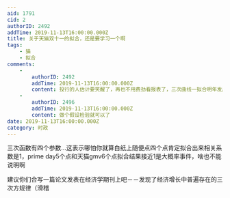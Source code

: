 ```yaml
---
aid: 1791
cid: 2
authorID: 2492
addTime: 2019-11-13T16:00:00.000Z
title: 关于天猫双十一的拟合，还是要学习一个啊
tags:
    - 猫
    - 拟合
comments:
    -
        authorID: 2492
        addTime: 2019-11-13T16:00:00.000Z
        content: 投行的人估计要笑醒了，再也不用费劲看报表了，三次曲线一拟合明年发展情况就知道了
    -
        authorID: 2496
        addTime: 2019-11-13T16:00:00.000Z
        content: 做个假设检验就可以了
date: 2019-11-13T16:00:00.000Z
category: 时政
---
```


三次函数有四个参数...这表示哪怕你就算白纸上随便点四个点肯定拟合出来相关系数是1，prime day5个点和天猫gmv6个点拟合结果接近1是大概率事件，啥也不能说明啊

建议你们合写一篇论文发表在经济学期刊上吧－－发现了经济增长中普遍存在的三次方规律（滑稽
